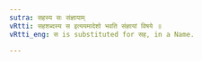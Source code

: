 ```yaml
---
sutra: सहस्य सः संज्ञायाम्
vRtti: सहशब्दस्य स इत्ययमादेशो भवति संज्ञायां विषये ॥
vRtti_eng: स is substituted for सह, in a Name.

---
```

